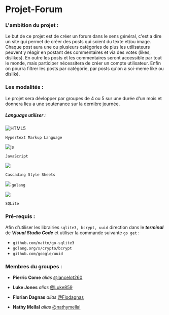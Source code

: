 # Projet-Forum

### L'ambition du projet : 

Le but de ce projet est de créer un forum dans le sens général, c'est a dire un site qui permet de créer des posts qui soient du texte et/ou image. Chaque post aura une ou plusieurs catégories de plus les utilisateurs peuvent y réagir en postant des commentaires et via des votes (likes, dislikes). En outre les posts et les commentaires seront accessible par tout le monde, mais participer nécessitera de créer un compte utilisateur. Enfin on pourra filtrer les posts par catégorie, par posts qu'on a soi-meme liké ou disliké.

### Les modalités :

Le projet sera dévlopper par groupes de 4 ou 5 sur une durée d'un mois et donnera lieu a une soutenance sur la dernière journée.

##### Language utiliser :

<img alt="HTML5" src="https://img.shields.io/badge/html5-%23E34F26.svg?style=for-the-badge&logo=html5&logoColor=white%22/%3E"/> 

``Hypertext Markup Language``

<img alt="js" src="https://img.shields.io/badge/JavaScript-323330?style=for-the-badge&logo=javascript&logoColor=F7DF1E"/>

``JavaScript``

<img src="https://img.shields.io/badge/CSS-239120?&style=for-the-badge&logo=css3&logoColor=white"/>

``Cascading Style Sheets``


<img src="https://img.shields.io/badge/Go-00ADD8?style=for-the-badge&logo=go&logoColor=white
"/>
``golang``

<img src="https://img.shields.io/badge/SQLite-07405E?style=for-the-badge&logo=sqlite&logoColor=white"/> 

``SQLite``





### Pré-requis :

Afin d'utiliser les librairies ``sqlite3, bcrypt, uuid`` direction dans le ***terminal*** de ***Visual Studio Code*** et utiliser la commande suivante ``go get`` :
* ``github.com/mattn/go-sqlite3``
* ``golang.org/x/crypto/bcrypt``
* ``github.com/google/uuid``



### Membres du groupes :


* **Pierric Come** _alias_ [@lancelot260](https://github.com/lancelot260)

* **Luke Jones** _alias_ [@Luke859](https://github.com/Luke859)

* **Florian Dagnas** _alias_ [@Flodagnas](https://github.com/Flodagnas)

* **Nathy Mellal** _alias_ [@nathymellal](https://github.com/nathymellal)



